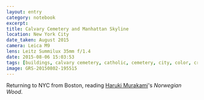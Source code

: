 ```yaml
--- 
layout: entry
category: notebook
excerpt:
title: Calvary Cemetery and Manhattan Skyline
location: New York City
date_taken: August 2015
camera: Leica M9
lens: Leitz Summilux 35mm f/1.4
date: 2015-08-06 15:03:53
tags: [buildings, calvary cemetery, catholic, cemetery, city, color, cross, crosses, death, new york city, skyline, sunset]
image: GRS-20150802-195515
---
```


Returning to NYC from Boston, reading [Haruki Murakami](/imaginarylines/lies-seeing-with-your-own-eyes)'s *Norwegian Wood*.